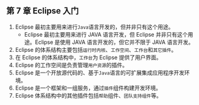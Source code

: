 ## 第 7 章 Eclipse 入门

1. Eclipse 最初主要用来进行`Java`语言开发的，但并非只有这个用途。
   - Eclipse 最初主要用来进行 JAVA 语言开发，但 Eclipse 并非只有这个用途。Eclipse 是使用 JAVA 语言开发的，但它并不限于 JAVA 语言开发。
2. Eclipse 的体系结构主要包括`运行时内核`、`工作空间`、`工作台`和`其它插件`。
3. 在 Eclipse 的体系结构中，`工作台`为 Eclipse 提供了用户界面。
4. Eclipse 的工作空间是负责管理`用户资源`的插件。
5. Eclipse 是一个开放源代码的、基于`Java`语言的可扩展集成应用程序开发环境。
6. Eclipse 是一个框架和一组服务，通过`插件`组件构建开发环境。
7. Eclipse 体系结构中的其他插件包括`帮助`组件、`团队支持组件`等。
